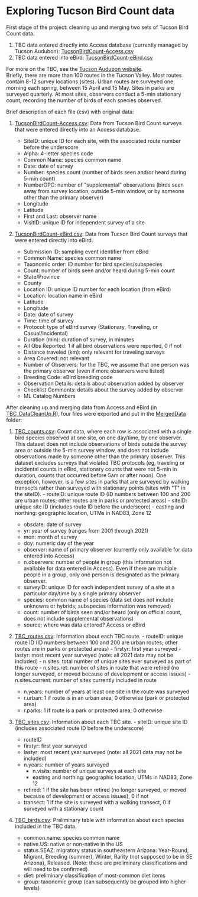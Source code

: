 # Exploring Tucson Bird Count data

First stage of the project: cleaning up and merging two sets of Tucson Bird Count data.  
1. TBC data entered directly into Access database (currently managed by Tucson Audubon): [TucsonBirdCount-Access.csv](OriginalData/TucsonBirdCount-Access.csv)
2. TBC data entered into eBird: [TucsonBirdCount-eBird.csv](OriginalData/TucsonBirdCount-eBird.csv)

For more on the TBC, see the [Tucson Audubon website](https://tucsonaudubon.org/our-work/conserving-birds/citizen-science/tucson-bird-count/).  
Briefly, there are more than 100 routes in the Tucson Valley. Most routes contain 8-12 survey locations (sites). Urban routes are surveyed one morning each spring, between 15 April and 15 May. Sites in parks are surveyed quarterly. At most sites, observers conduct a 5-min stationary count, recording the number of birds of each species observed.

Brief description of each file (csv) with original data:
1. [TucsonBirdCount-Access.csv](OriginalData/TucsonBirdCount-Access.csv): Data from Tucson Bird Count surveys that were entered directly into an Access database.
    - SiteID: unique ID for each site, with the associated route number before the underscore 
	- Alpha: 4-letter species code
	- Common Name: species common name
	- Date: date of survey
	- Number: species count (number of birds seen and/or heard during 5-min count)
	- NumberOPC: number of "supplemental" observations (birds seen away from survey location, outside 5-min window, or by someone other than the primary observer)
	- Longitude
	- Latitude
	- First and Last: observer name
	- VisitID: unique ID for independent survey of a site
	
2. [TucsonBirdCount-eBird.csv](OriginalData/TucsonBirdCount-eBird.csv): Data from Tucson Bird Count surveys that were entered directly into eBird.
    - Submission ID: sampling event identifier from eBird
	- Common Name: species common name
	- Taxonomic order: ID number for bird species/subspecies
	- Count: number of birds seen and/or heard during 5-min count
	- State/Province
	- County
	- Location ID: unique ID number for each location (from eBird)
	- Location: location name in eBird
	- Latitude
	- Longitude
	- Date: date of survey
	- Time: time of survey
	- Protocol: type of eBird survey (Stationary, Traveling, or Casual/Incidental)
	- Duration (min): duration of survey, in minutes
	- All Obs Reported: 1 if all bird observations were reported, 0 if not
	- Distance traveled (km): only relevant for traveling surveys
	- Area Covered: not relevant
	- Number of Observers: for the TBC, we assume that one person was the primary observer (even if more observers were listed)
	- Breeding Code: eBird breeding code
	- Observation Details: details about observation added by observer
	- Checklist Comments: details about the survey added by observer
	- ML Catalog Numbers
	
After cleaning up and merging data from Access and eBird (in [TBC_DataCleanUp.R](TBC_DataCleanUp.R)), four files were exported and put in the [MergedData](MergedData) folder:
1. [TBC_counts.csv](MergedData/TBC_counts.csv): Count data, where each row is associated with a single bird species observed at one site, on one day/time, by one observer. This dataset does not include observations of birds outside the survey area or outside the 5-min survey window, and does not include observations made by someone other than the primary observer. This dataset excludes surveys that violated TBC protocols (eg, traveling or incidental counts in eBird, stationary counts that were not 5-min in duration, counts that occurred before 5am or after noon). One exception, however, is a few sites in parks that are surveyed by walking transects rather than surveyed with stationary points (sites with "T" in the siteID). 
    	- routeID: unique route ID (ID numbers between 100 and 200 are urban routes; other routes are in parks or protected areas)
    	- siteID: unique site ID (includes route ID before the underscore)
    	- easting and northing: geographic location, UTMs in NAD83, Zone 12	
	- obsdate: date of survey
	- yr: year of survey (ranges from 2001 through 2021)
	- mon: month of survey
	- doy: numeric day of the year
	- observer: name of primary observer (currently only available for data entered into Access)
	- n.observers: number of people in group (this information not available for data entered in Access). Even if there are multiple people in a group, only one person is designated as the primary observer. 
	- surveyID: unique ID for each independent survey of a site at a particular day/time by a single primary observer
	- species: common name of species (data set does not include unknowns or hybrids; subspecies information was removed)
	- count: number of birds seen and/or heard (only on official count, does not include supplemental observations)
	- source: where was data entered? Access or eBird
	
2. [TBC_routes.csv](MergedData/TBC_routes.csv): Information about each TBC route.
    	- routeID: unique route ID (ID numbers between 100 and 200 are urban routes; other routes are in parks or protected areas)
    	- firstyr: first year surveyed
    	- lastyr: most recent year surveyed (note: all 2021 data may not be included)
    	- n.sites: total number of unique sites ever surveyed as part of this route
    	- n.sites.ret: number of sites in route that were retired (no longer surveyed, or moved because of development or access issues)
    	- n.sites.current: number of sites currently included in route
	- n.years: number of years at least one site in the route was surveyed
	- r.urban: 1 if route is in an urban area, 0 otherwise (park or protected area)
	- r.parks: 1 if route is a park or protected area, 0 otherwise

3. [TBC_sites.csv](MergedData/TBC_sites.csv): Information about each TBC site. 
    	- siteID: unique site ID (includes associated route ID before the underscore)
	- routeID
	- firstyr: first year surveyed
	- lastyr: most recent year surveyed (note: all 2021 data may not be included)
	- n.years: number of years surveyed
    	- n.visits: number of unique surveys at each site
    	- easting and northing: geographic location, UTMs in NAD83, Zone 12	 	
	- retired: 1 if the site has been retired (no longer surveyed, or moved because of development or access issues), 0 if not
	- transect: 1 if the site is surveyed with a walking transect, 0 if surveyed with a stationary count

4. [TBC_birds.csv](MergedData/TBC_birds.csv): Preliminary table with information about each species included in the TBC data.
 	- common.name: species common name
	- native.US: native or non-native in the US
	- status.SEAZ: migratory status in southeastern Arizona: Year-Round, Migrant, Breeding (summer), Winter, Rarity (not supposed to be in SE Arizona), Released. (Note: these are preliminary classifications and will need to be confirmed)
	- diet: preliminary classification of most-common diet items
	- group: taxonomic group (can subsequently be grouped into higher levels)

